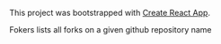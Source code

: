 This project was bootstrapped with [Create React App](https://github.com/facebook/create-react-app).

Fokers lists all forks on a given github repository name